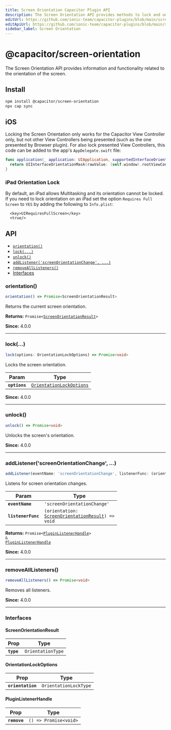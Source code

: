```yaml
---
title: Screen Orientation Capacitor Plugin API
description: The Screen Orientation API provides methods to lock and unlock the screen orientation.
editUrl: https://github.com/ionic-team/capacitor-plugins/blob/main/screen-orientation/README.md
editApiUrl: https://github.com/ionic-team/capacitor-plugins/blob/main/screen-orientation/src/definitions.ts
sidebar_label: Screen Orientation
---
```


# @capacitor/screen-orientation

The Screen Orientation API provides information and functionality related to the orientation of the screen.

## Install

```bash
npm install @capacitor/screen-orientation
npx cap sync
```

## iOS

Locking the Screen Orientation only works for the Capacitor View Controller only, but not other View Controllers being presented (such as the one presented by Browser plugin).
For also lock presented View Controllers, this code can be added to the app's `AppDelegate.swift` file:

```swift
func application(_ application: UIApplication, supportedInterfaceOrientationsFor window: UIWindow?) -> UIInterfaceOrientationMask {
  return UIInterfaceOrientationMask(rawValue: (self.window!.rootViewController as! CAPBridgeViewController).supportedInterfaceOrientations.rawValue)
}
```

### iPad Orientation Lock

By default, an iPad allows Multitasking and its orientation cannot be locked. If you need to lock orientation on an iPad set the option `Requires Full Screen` to `YES` by adding the following to `Info.plist`:

```
  <key>UIRequiresFullScreen</key>
  <true/>
```

## API

<docgen-index>

* [`orientation()`](#orientation)
* [`lock(...)`](#lock)
* [`unlock()`](#unlock)
* [`addListener('screenOrientationChange', ...)`](#addlistenerscreenorientationchange-)
* [`removeAllListeners()`](#removealllisteners)
* [Interfaces](#interfaces)

</docgen-index>

<docgen-api>


### orientation()

```typescript
orientation() => Promise<ScreenOrientationResult>
```

Returns the current screen orientation.

**Returns:** <code>Promise&lt;<a href="#screenorientationresult">ScreenOrientationResult</a>&gt;</code>

**Since:** 4.0.0

--------------------


### lock(...)

```typescript
lock(options: OrientationLockOptions) => Promise<void>
```

Locks the screen orientation.

| Param         | Type                                                                      |
| ------------- | ------------------------------------------------------------------------- |
| **`options`** | <code><a href="#orientationlockoptions">OrientationLockOptions</a></code> |

**Since:** 4.0.0

--------------------


### unlock()

```typescript
unlock() => Promise<void>
```

Unlocks the screen's orientation.

**Since:** 4.0.0

--------------------


### addListener('screenOrientationChange', ...)

```typescript
addListener(eventName: 'screenOrientationChange', listenerFunc: (orientation: ScreenOrientationResult) => void) => Promise<PluginListenerHandle> & PluginListenerHandle
```

Listens for screen orientation changes.

| Param              | Type                                                                                                  |
| ------------------ | ----------------------------------------------------------------------------------------------------- |
| **`eventName`**    | <code>'screenOrientationChange'</code>                                                                |
| **`listenerFunc`** | <code>(orientation: <a href="#screenorientationresult">ScreenOrientationResult</a>) =&gt; void</code> |

**Returns:** <code>Promise&lt;<a href="#pluginlistenerhandle">PluginListenerHandle</a>&gt; & <a href="#pluginlistenerhandle">PluginListenerHandle</a></code>

**Since:** 4.0.0

--------------------


### removeAllListeners()

```typescript
removeAllListeners() => Promise<void>
```

Removes all listeners.

**Since:** 4.0.0

--------------------


### Interfaces


#### ScreenOrientationResult

| Prop       | Type                         |
| ---------- | ---------------------------- |
| **`type`** | <code>OrientationType</code> |


#### OrientationLockOptions

| Prop              | Type                             |
| ----------------- | -------------------------------- |
| **`orientation`** | <code>OrientationLockType</code> |


#### PluginListenerHandle

| Prop         | Type                                      |
| ------------ | ----------------------------------------- |
| **`remove`** | <code>() =&gt; Promise&lt;void&gt;</code> |

</docgen-api>